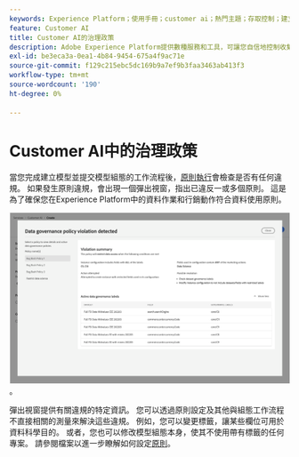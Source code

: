 ```yaml
---
keywords: Experience Platform；使用手冊；customer ai；熱門主題；存取控制；建立模型；
feature: Customer AI
title: Customer AI的治理政策
description: Adobe Experience Platform提供數種服務和工具，可讓您自信地控制收集到的體驗資料。
exl-id: be3eca3a-0ea1-4b84-9454-675a4f9ac71e
source-git-commit: f129c215ebc5dc169b9a7ef9b3faa3463ab413f3
workflow-type: tm+mt
source-wordcount: '190'
ht-degree: 0%

---
```


# Customer AI中的治理政策

當您完成建立模型並提交模型組態的工作流程後，[原則執行](/help/data-governance/enforcement/auto-enforcement.md)會檢查是否有任何違規。 如果發生原則違規，會出現一個彈出視窗，指出已違反一或多個原則。 這是為了確保您在Experience Platform中的資料作業和行銷動作符合資料使用原則。

![顯示原則違規相關資訊的彈出視窗](../images/user-guide/policy-violation-popover-cai.png)。

彈出視窗提供有關違規的特定資訊。 您可以透過原則設定及其他與組態工作流程不直接相關的測量來解決這些違規。 例如，您可以變更標籤，讓某些欄位可用於資料科學目的。 或者，您也可以修改模型組態本身，使其不使用帶有標籤的任何專案。 請參閱檔案以進一步瞭解如何設定[原則](/help/data-governance/policies/overview.md)。
